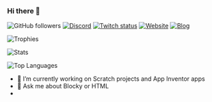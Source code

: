 ### Hi there 👋

![GitHub followers](https://img.shields.io/github/followers/thecoder876?label=followers&style=flat)
[![Discord](https://img.shields.io/discord/790654326804316221?label=discord&logo=Discord&style=flat)](https://discord.gg/c5zstZ6qNz)
[![Twitch status](https://img.shields.io/twitch/status/thecoder876?logo=twitch)](https://twitch.tv/thecoder876)
[![Website](https://img.shields.io/badge/website-thecoder876.github.io-blue)](https://thecrewmate876.github.io "Visit my website")
[![Blog](https://img.shields.io/badge/blog-thecoder876.blogspot.com-blue)](https://thecrewmate876.blogspot.com "Visit my blog")

![Trophies](https://github-profile-trophy.vercel.app/?username=thecrewmate876&theme=darkhub)

![Stats](https://github-readme-stats.vercel.app/api?username=thecrewmate876&theme=dark&custom_title=Stats)

![Top Languages](https://github-readme-stats.vercel.app/api/top-langs/?username=thecrewmate876&theme=dark&count_private=true&custom_title=Top%20Languages)

- 🔭 I’m currently working on Scratch projects and App Inventor apps
- 💬 Ask me about Blocky or HTML
- 
